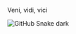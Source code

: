 Veni, vidi, vici

![GitHub Snake dark](https://github.com/schachmatthias/schachmatthias/blob/output/github-snake-dark.svg#gh-dark-mode-only)
